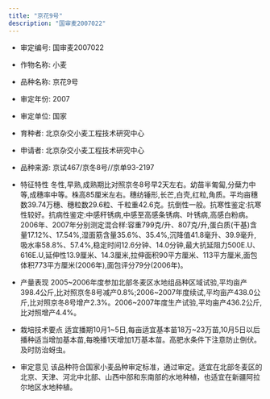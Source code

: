 ```yaml
---
title: "京花9号"
description: "国审麦2007022"
---
```

* 审定编号:  国审麦2007022

*  作物名称:  小麦

*  品种名称:  京花9号

*  审定年份:  2007

*  审定单位:  国家

* 育种者:  北京杂交小麦工程技术研究中心

*  申请者:  北京杂交小麦工程技术研究中心

*  品种来源:  京试467/京冬8号//京单93-2197

*  特征特性
冬性,早熟,成熟期比对照京冬8号早2天左右。幼苗半匍匐,分蘖力中等,成穗率中等。株高85厘米左右。穗纺锤形,长芒,白壳,红粒,角质。平均亩穗数39.74万穗、穗粒数29.6粒、千粒重42.6克。抗倒性一般。抗寒性鉴定:抗寒性较好。抗病性鉴定:中感秆锈病,中感至高感条锈病、叶锈病,高感白粉病。2006年、2007年分别测定混合样:容重799克/升、807克/升,蛋白质(干基)含量17.12%、17.54%,湿面筋含量35.6%、35.4%,沉降值41.8毫升、39.9毫升,吸水率58.8%、57.4%,稳定时间12.6分钟、14.0分钟,最大抗延阻力500E.U、616E.U,延伸性13.9厘米、14.3厘米,拉伸面积90平方厘米、113平方厘米,面包体积773平方厘米(2006年),面包评分79分(2006年)。

*  产量表现
2005~2006年度参加北部冬麦区水地组品种区域试验,平均亩产398.4公斤,比对照京冬8号减产0.8%;2006~2007年度续试,平均亩产438.0公斤,比对照京冬8号增产2.3%。2006~2007年度生产试验,平均亩产436.2公斤,比对照增产4.4%。

*  栽培技术要点
适宜播期10月1~5日,每亩适宜基本苗18万~23万苗,10月5日以后播种适当增加基本苗,每晚播1天增加1万基本苗。高肥水条件下注意防止倒伏。及时防治蚜虫。

*  审定意见
该品种符合国家小麦品种审定标准，通过审定。适宜在北部冬麦区的北京、天津、河北中北部、山西中部和东南部的水地种植，也适宜在新疆阿拉尔地区水地种植。 
